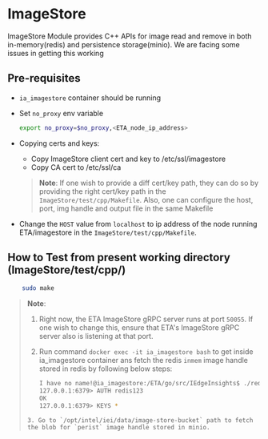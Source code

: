 # ImageStore
ImageStore Module provides C++ APIs for image read and remove in both in-memory(redis) and persistence storage(minio). We are facing some issues in getting this working

## Pre-requisites

* `ia_imagestore` container should be running
* Set `no_proxy` env variable
    ```sh
    export no_proxy=$no_proxy,<ETA_node_ip_address>
    ```
* Copying certs and keys:
    * Copy ImageStore client cert and key to /etc/ssl/imagestore
    * Copy CA cert to /etc/ssl/ca

    > **Note**: If one wish to provide a diff cert/key path, they can do so by providing the right cert/key path in the
    > `ImageStore/test/cpp/Makefile`. Also, one can configure the host, port, img handle and output file in the same Makefile
* Change the `HOST` value from `localhost` to ip address of the node running ETA/imagestore in the `ImageStore/test/cpp/Makefile`.


## How to Test from present working directory (ImageStore/test/cpp/)

```sh
    sudo make
```

> **Note**:
> 1. Right now, the ETA ImageStore gRPC server runs at port `50055`. If one wish to change this, ensure that ETA's ImageStore gRPC server
>    also is listening at that port.
> 2. Run command `docker exec -it ia_imagestore bash` to get inside ia_imagestore container ans fetch the redis `inmem` image handle stored in
> redis by following below steps:
>
>    ```sh
>    I have no name!@ia_imagestore:/ETA/go/src/IEdgeInsights$ ./redis-5.0.2/src/redis-cli
>    127.0.0.1:6379> AUTH redis123
>    OK
>    127.0.0.1:6379> KEYS *
>   ```
> 3. Go to `/opt/intel/iei/data/image-store-bucket` path to fetch the blob for `perist` image handle stored in minio.